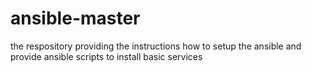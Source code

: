 # ansible-master
the respository providing the instructions how to setup the ansible and provide ansible scripts to install basic services
